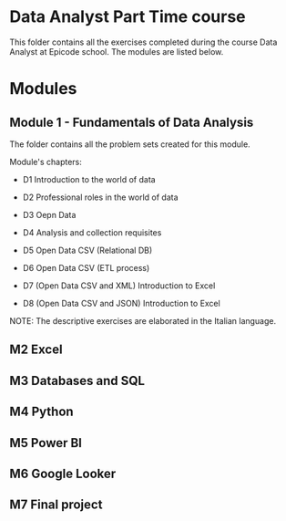 # Data Analyst Part Time course

This folder contains all the exercises completed during the course Data Analyst at Epicode school.
The modules are listed below.

# Modules

## Module 1 - Fundamentals of Data Analysis

The folder contains all the problem sets created for this module.

Module's chapters:

- D1  Introduction to the world of data

- D2  Professional roles in the world of data

- D3  Oepn Data

- D4  Analysis and collection requisites

- D5  Open Data CSV (Relational DB)

- D6  Open Data CSV (ETL process)

- D7  (Open Data CSV and XML) Introduction to Excel

- D8  (Open Data CSV and JSON) Introduction to Excel

NOTE: The descriptive exercises are elaborated in the Italian language.

## M2 Excel

## M3 Databases and SQL

## M4 Python

## M5 Power BI

## M6 Google Looker

## M7 Final project
